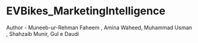 # EVBikes_MarketingIntelligence
Author - Muneeb-ur-Rehman Faheem , Amina Waheed, Muhammad Usman , Shahzaib Munir, Gul e Daudi 

